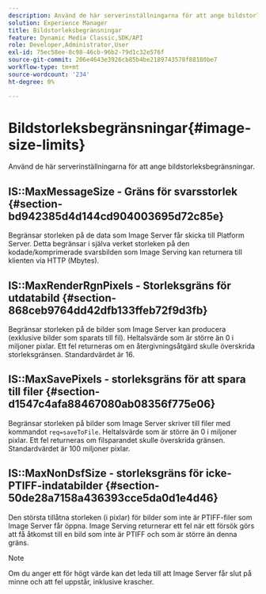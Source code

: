 ```yaml
---
description: Använd de här serverinställningarna för att ange bildstorleksbegränsningar.
solution: Experience Manager
title: Bildstorleksbegränsningar
feature: Dynamic Media Classic,SDK/API
role: Developer,Administrator,User
exl-id: 75ec58ee-8c98-46cb-96b2-79d1c32e576f
source-git-commit: 206e4643e3926cb85b4be2189743578f88180be7
workflow-type: tm+mt
source-wordcount: '234'
ht-degree: 0%

---
```


# Bildstorleksbegränsningar{#image-size-limits}

Använd de här serverinställningarna för att ange bildstorleksbegränsningar.

## IS::MaxMessageSize - Gräns för svarsstorlek {#section-bd942385d4d144cd904003695d72c85e}

Begränsar storleken på de data som Image Server får skicka till Platform Server. Detta begränsar i själva verket storleken på den kodade/komprimerade svarsbilden som Image Serving kan returnera till klienten via HTTP (Mbytes).

## IS::MaxRenderRgnPixels - Storleksgräns för utdatabild {#section-868ceb9764dd42dfb133ffeb72f9d3fb}

Begränsar storleken på de bilder som Image Server kan producera (exklusive bilder som sparats till fil). Heltalsvärde som är större än 0 i miljoner pixlar. Ett fel returneras om en återgivningsåtgärd skulle överskrida storleksgränsen. Standardvärdet är 16.

## IS::MaxSavePixels - storleksgräns för att spara till filer {#section-d1547c4afa88467080ab08356f775e06}

Begränsar storleken på bilder som Image Server skriver till filer med kommandot `req=saveToFile`. Heltalsvärde som är större än 0 i miljoner pixlar. Ett fel returneras om filsparandet skulle överskrida gränsen. Standardvärdet är 100 miljoner pixlar.

## IS::MaxNonDsfSize - storleksgräns för icke-PTIFF-indatabilder {#section-50de28a7158a436393cce5da0d1e4d46}

Den största tillåtna storleken (i pixlar) för bilder som inte är PTIFF-filer som Image Server får öppna. Image Serving returnerar ett fel när ett försök görs att få åtkomst till en bild som inte är PTIFF och som är större än denna gräns.

>[!NOTE]
>
>Om du anger ett för högt värde kan det leda till att Image Server får slut på minne och att fel uppstår, inklusive krascher.
